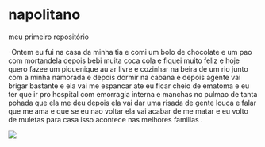 # napolitano
meu primeiro repositório


-Ontem eu fui na casa da minha tia e comi um bolo de chocolate e um pao com mortandela depois bebi muita coca cola e fiquei muito feliz e hoje quero fazee um piquenique au ar livre e cozinhar na beira de um rio junto com a minha namorada e depois dormir na cabana e depois agente vai brigar bastante e ela vai me espancar ate eu ficar cheio de ematoma e eu ter que ir pro hospital com emorragia interna e manchas no pulmao de tanta pohada que ela me deu depois ela vai dar uma risada de gente louca e falar que me ama e que se eu nao voltar ela vai acabar de me matar e eu volto de muletas para casa isso acontece nas melhores familias .


![](https://media1.tenor.com/m/LOySRRh6EIMAAAAd/ronnie-coleman.gif)
